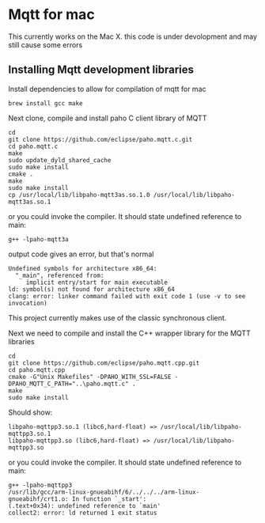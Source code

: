 # Mqtt for mac

This currently works on the Mac X.
this code is under devolopment and may still cause some errors

## Installing Mqtt development libraries

Install dependencies to allow for compilation of mqtt for mac

```shell
brew install gcc make
```

Next clone, compile and install paho C client library of MQTT

```shell
cd
git clone https://github.com/eclipse/paho.mqtt.c.git
cd paho.mqtt.c
make
sudo update_dyld_shared_cache
sudo make install
cmake .
make
sudo make install
cp /usr/local/lib/libpaho-mqtt3as.so.1.0 /usr/local/lib/libpaho-mqtt3as.so.1
```


or you could invoke the compiler. It should state undefined reference to main:
```shell
g++ -lpaho-mqtt3a
```
output code gives an error, but that's normal
```shell
Undefined symbols for architecture x86_64:
  "_main", referenced from:
     implicit entry/start for main executable
ld: symbol(s) not found for architecture x86_64
clang: error: linker command failed with exit code 1 (use -v to see invocation)
```

This project currently makes use of the classic synchronous client.

Next we need to compile and install the C++ wrapper library for the MQTT libraries

```shell
cd
git clone https://github.com/eclipse/paho.mqtt.cpp.git
cd paho.mqtt.cpp
cmake -G"Unix Makefiles" -DPAHO_WITH_SSL=FALSE -DPAHO_MQTT_C_PATH="..\paho.mqtt.c" .
make
sudo make install
```


Should show:
```shell
libpaho-mqttpp3.so.1 (libc6,hard-float) => /usr/local/lib/libpaho-mqttpp3.so.1
libpaho-mqttpp3.so (libc6,hard-float) => /usr/local/lib/libpaho-mqttpp3.so
```

or you could invoke the compiler. It should state undefined reference to main:
```shell
g++ -lpaho-mqttpp3
/usr/lib/gcc/arm-linux-gnueabihf/6/../../../arm-linux-gnueabihf/crt1.o: In function `_start':
(.text+0x34): undefined reference to `main'
collect2: error: ld returned 1 exit status
```
